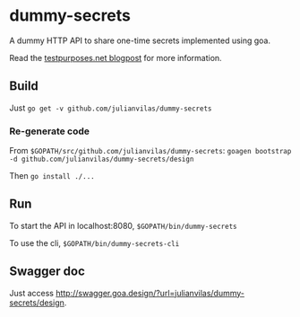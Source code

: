 # dummy-secrets
A dummy HTTP API to share one-time secrets implemented using goa.

Read the [testpurposes.net blogpost](https://testpurposes.net/2017/05/01/go-api-with-goa/) for more information.

## Build

Just `go get -v github.com/julianvilas/dummy-secrets`

### Re-generate code

From `$GOPATH/src/github.com/julianvilas/dummy-secrets`: `goagen bootstrap -d github.com/julianvilas/dummy-secrets/design`

Then `go install ./...`

## Run

To start the API in localhost:8080, `$GOPATH/bin/dummy-secrets`

To use the cli, `$GOPATH/bin/dummy-secrets-cli`

## Swagger doc

Just access http://swagger.goa.design/?url=julianvilas/dummy-secrets/design.
